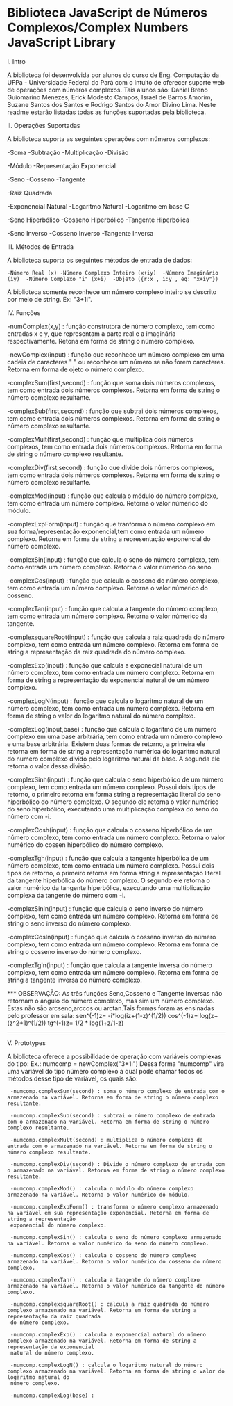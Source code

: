 # Biblioteca JavaScript de Números Complexos/Complex Numbers JavaScript Library

I. Intro
  
  A biblioteca foi desenvolvida por alunos do curso de Eng. Computação da UFPa - Universidade Federal do Pará com o intuito de oferecer suporte web de operações com números complexos.
  Tais alunos são: Daniel Breno Guiomarino Menezes, Erick Modesto Campos, Israel de Barros Amorim, Suzane Santos dos Santos e Rodrigo Santos do Amor Divino Lima.
  Neste readme estarão listadas todas as funções suportadas pela biblioteca.

II. Operações Suportadas
  
  A biblioteca suporta as seguintes operações com números complexos:

   -Soma  -Subtração  -Multiplicação  -Divisão

   -Módulo  -Representação Exponencial 

   -Seno  -Cosseno  -Tangente

   -Raiz Quadrada

   -Exponencial Natural  -Logaritmo Natural  -Logaritmo em base C

   -Seno Hiperbólico  -Cosseno Hiperbólico  -Tangente Hiperbólica

   -Seno Inverso  -Cosseno Inverso  -Tangente Inversa

III. Métodos de Entrada
  
  A biblioteca suporta os seguintes métodos de entrada de dados:

    -Número Real (x) -Número Complexo Inteiro (x+iy)  -Número Imaginário (iy)  -Número Complexo "i" (x+i)  -Objeto ({r:x , i:y , eq: "x+iy"})
  A biblioteca somente reconhece um número complexo inteiro se descrito por meio de string. Ex: "3+1i".

IV. Funções

  -numComplex(x,y) : função construtora de número complexo, tem como entradas x e y, que representam a parte real e a imaginária respectivamente. Retona em forma de string o número complexo.

  -newComplex(input) : função que reconhece um número complexo em uma cadeia de caracteres " " ou reconhece um número se não forem caracteres. Retorna em forma de ojeto o número complexo.

  -complexSum(first,second) : função que soma dois números complexos, tem como entrada dois números complexos. Retorna em forma de string o número complexo resultante.

  -complexSub(first,second) : função que subtrai dois números complexos, tem como entrada dois números complexos. Retorna em forma de string o número complexo resultante.

  -complexMult(first,second) : função que multiplica dois números complexos, tem como entrada dois números complexos. Retorna em forma de string o número complexo resultante.

  -complexDiv(first,second) : função que divide dois números complexos, tem como entrada dois números complexos. Retorna em forma de string o número complexo resultante.

  -complexMod(input) : função que calcula o módulo do número complexo, tem como entrada um número complexo. Retorna o valor númerico do módulo.

  -complexExpForm(input) : função que tranforma o número complexo em sua forma/representação exponencial,tem como entrada um número complexo. Retorna em forma de string a representação exponencial do número complexo.

  -complexSin(input) : função que calcula o seno do número complexo, tem como entrada um número complexo. Retorna o valor númerico do seno.

  -complexCos(input) : função que calcula o cosseno do número complexo, tem como entrada um número complexo. Retorna o valor númerico do cosseno.

  -complexTan(input) : função que calcula a tangente do número complexo, tem como entrada um número complexo. Retorna o valor númerico da tangente.

  -complexsquareRoot(input) : função que calcula a raiz quadrada do número complexo, tem como entrada um número complexo. Retorna em forma de string a representação da raiz quadrada do número complexo.

  -complexExp(input) : função que calcula a exponecial natural de um número complexo, tem como entrada um número complexo. Retorna em forma de string a representação da exponencial natural de um número complexo.

  -complexLogN(input) : função que calcula o logaritmo natural de um número complexo, tem como entrada um número complexo. Retorna em forma de string o valor do logaritmo natural do número complexo.

  -complexLog(input,base) : função que calcula o logaritmo de um número complexo em uma base arbitrária, tem como entrada um número complexo e uma base arbitrária. Existem duas formas de retorno, a primeira ele retorna em forma de string a representação numérica do logaritmo natural do numero complexo divido pelo logaritmo natural da base. A segunda ele retorna o valor dessa divisão.

  -complexSinh(input) : função que calcula o seno hiperbólico de um número complexo, tem como entrada um número complexo. Possui dois tipos de retorno, o primeiro retorna em forma string a representação literal do seno hiperbólico do número complexo. O segundo ele retorna o valor numérico do seno hiperbólico, executando uma multiplicação complexa do seno do número com -i.

  -complexCosh(input) : função que calcula o cosseno hiperbólico de um número complexo, tem como entrada um número complexo. Retorna o valor numérico do cossen hiperbólico do número complexo.

  -complexTgh(input) : função que calcula a tangente hiperbólica de um número complexo, tem como entrada um número complexo. Possui dois tipos de retorno, o primeiro retorna em forma string a representação literal da tangente hiperbólica do número complexo. O segundo ele retorna o valor numérico da tangente hiperbólica, executando uma multiplicação complexa da tangente do número com -i.

  -complexSinIn(input) : função que calcula o seno inverso do número complexo, tem como entrada um número complexo. Retorna em forma de string o seno inverso do número complexo.

  -complexCosIn(input) : função que calcula o cosseno inverso do número complexo, tem como entrada um número complexo. Retorna em forma de string o cosseno inverso do número complexo.

  -complexTgIn(input) : função que calcula a tangente inversa do número complexo, tem como entrada um número complexo. Retorna em forma de string a tangente inversa do número complexo.

  *** OBSERVAÇÃO: 
      As três funções Seno,Cosseno e Tangente Inversas não retornam o ângulo do número complexo, mas sim um número complexo. Estas não são arcseno,arccos ou arctan.Tais formas foram as ensinadas pelo professor em sala:
            sen^(-1)z= -i*log(iz+(1-z)^(1/2))     cos^(-1)z= log(z+(z^2+1)^(1/2))   tg^(-1)z= 1/2 * log(1+z/1-z)   
  ***

V. Prototypes

  A biblioteca oferece a possibilidade de operação com variáveis complexas do tipo:
     Ex.: numcomp = newComplex("3+1i")
  Dessa forma "numcomp" vira uma variável do tipo número complexo a qual pode chamar todos os métodos desse tipo de variável, os quais são:

     -numcomp.complexSum(second) : soma o número complexo de entrada com o armazenado na variável. Retorna em forma de string o número complexo resultante.

     -numcomp.complexSub(second) : subtrai o número complexo de entrada com o armazenado na variável. Retorna em forma de string o número complexo resultante.

     -numcomp.complexMult(second) : multiplica o número complexo de entrada com o armazenado na variável. Retorna em forma de string o número complexo resultante.

     -numcomp.complexDiv(second) : Divide o número complexo de entrada com o armazenado na variável. Retorna em forma de string o número complexo resultante.

     -numcomp.complexMod() : calcula o módulo do número complexo armazenado na variável. Retorna o valor numérico do módulo.

     -numcomp.complexExpForm() : transforma o número complexo armazenado na variável em sua representação exponencial. Retorna em forma de string a representação
     exponencial do número complexo.

     -numcomp.complexSin() : calcula o seno do número complexo armazenado na variável. Retorna o valor numérico do seno do número complexo.

     -numcomp.complexCos() : calcula o cosseno do número complexo armazenado na variável. Retorna o valor numérico do cosseno do número complexo.

     -numcomp.complexTan() : calcula a tangente do número complexo armazenado na variável. Retorna o valor numérico da tangente do número complexo.

     -numcomp.complexsquareRoot() : calcula a raiz quadrada do número complexo armazenado na variável. Retorna em forma de string a representação da raiz quadrada
     do número complexo.

     -numcomp.complexExp() : calcula a exponencial natural do número complexo armazenado na variável. Retorna em forma de string a representação da exponencial 
     natural do número complexo.

     -numcomp.complexLogN() : calcula o logaritmo natural do número complexo armazenado na variável. Retorna em forma de string o valor do logaritmo natural do 
     número complexo.

     -numcomp.complexLog(base) : 